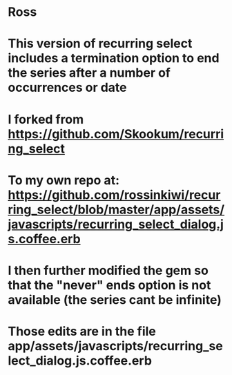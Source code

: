 # Ross 
# This version of recurring select includes a termination option to end the series after a number of occurrences or date
# I forked from https://github.com/Skookum/recurring_select
# To my own repo at: https://github.com/rossinkiwi/recurring_select/blob/master/app/assets/javascripts/recurring_select_dialog.js.coffee.erb
# I then further modified the gem so that the "never" ends option is not available (the series cant be infinite)
# Those edits are in the file app/assets/javascripts/recurring_select_dialog.js.coffee.erb
